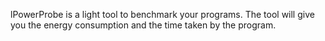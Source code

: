 lPowerProbe is a light tool to benchmark your programs. The tool will give you the energy consumption and the time taken by the program.